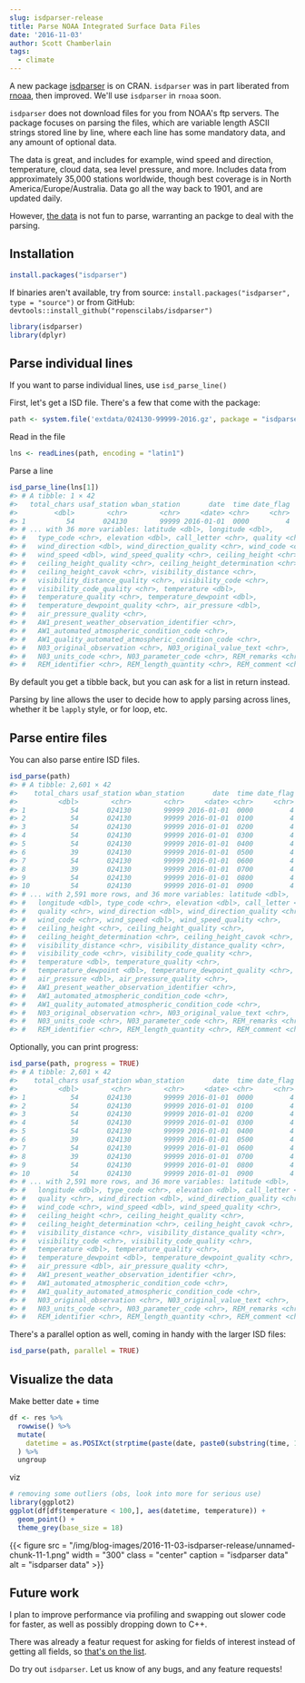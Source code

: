 ```yaml
---
slug: isdparser-release
title: Parse NOAA Integrated Surface Data Files
date: '2016-11-03'
author: Scott Chamberlain
tags:
  - climate
---
```


A new package [isdparser](https://cran.rstudio.com/web/packages/isdparser) is
on CRAN. `isdparser` was in part liberated from [rnoaa](https://github.com/ropensci/rnoaa),
then improved. We'll use `isdparser` in `rnoaa` soon.

`isdparser` does not download files for you from NOAA's ftp servers. The
package focuses on parsing the files, which are variable length ASCII strings
stored line by line, where each line has some mandatory data, and any amount
of optional data.

The data is great, and includes for example, wind speed and direction, temperature,
cloud data, sea level pressure, and more. Includes data from approximately 35,000
stations worldwide, though best coverage is in North America/Europe/Australia.
Data go all the way back to 1901, and are updated daily.

However, [the data](ftp://ftp.ncdc.noaa.gov/pub/data/noaa/) is not fun to parse,
warranting an packge to deal with the parsing.

## Installation


```r
install.packages("isdparser")
```

If binaries aren't available, try from source:
`install.packages("isdparser", type = "source")` or from GitHub:
`devtools::install_github("ropenscilabs/isdparser")`


```r
library(isdparser)
library(dplyr)
```

## Parse individual lines

If you want to parse individual lines, use `isd_parse_line()`

First, let's get a ISD file. There's a few that come with the package:


```r
path <- system.file('extdata/024130-99999-2016.gz', package = "isdparser")
```

Read in the file


```r
lns <- readLines(path, encoding = "latin1")
```

Parse a line


```r
isd_parse_line(lns[1])
#> # A tibble: 1 × 42
#>   total_chars usaf_station wban_station       date  time date_flag
#>         <dbl>        <chr>        <chr>     <date> <chr>     <chr>
#> 1          54       024130        99999 2016-01-01  0000         4
#> # ... with 36 more variables: latitude <dbl>, longitude <dbl>,
#> #   type_code <chr>, elevation <dbl>, call_letter <chr>, quality <chr>,
#> #   wind_direction <dbl>, wind_direction_quality <chr>, wind_code <chr>,
#> #   wind_speed <dbl>, wind_speed_quality <chr>, ceiling_height <chr>,
#> #   ceiling_height_quality <chr>, ceiling_height_determination <chr>,
#> #   ceiling_height_cavok <chr>, visibility_distance <chr>,
#> #   visibility_distance_quality <chr>, visibility_code <chr>,
#> #   visibility_code_quality <chr>, temperature <dbl>,
#> #   temperature_quality <chr>, temperature_dewpoint <dbl>,
#> #   temperature_dewpoint_quality <chr>, air_pressure <dbl>,
#> #   air_pressure_quality <chr>,
#> #   AW1_present_weather_observation_identifier <chr>,
#> #   AW1_automated_atmospheric_condition_code <chr>,
#> #   AW1_quality_automated_atmospheric_condition_code <chr>,
#> #   N03_original_observation <chr>, N03_original_value_text <chr>,
#> #   N03_units_code <chr>, N03_parameter_code <chr>, REM_remarks <chr>,
#> #   REM_identifier <chr>, REM_length_quantity <chr>, REM_comment <chr>
```

By default you get a tibble back, but you can ask for a list in return instead.

Parsing by line allows the user to decide how to apply parsing across lines,
whether it be `lapply` style, or for loop, etc.

## Parse entire files

You can also parse entire ISD files.


```r
isd_parse(path)
#> # A tibble: 2,601 × 42
#>    total_chars usaf_station wban_station       date  time date_flag
#>          <dbl>        <chr>        <chr>     <date> <chr>     <chr>
#> 1           54       024130        99999 2016-01-01  0000         4
#> 2           54       024130        99999 2016-01-01  0100         4
#> 3           54       024130        99999 2016-01-01  0200         4
#> 4           54       024130        99999 2016-01-01  0300         4
#> 5           54       024130        99999 2016-01-01  0400         4
#> 6           39       024130        99999 2016-01-01  0500         4
#> 7           54       024130        99999 2016-01-01  0600         4
#> 8           39       024130        99999 2016-01-01  0700         4
#> 9           54       024130        99999 2016-01-01  0800         4
#> 10          54       024130        99999 2016-01-01  0900         4
#> # ... with 2,591 more rows, and 36 more variables: latitude <dbl>,
#> #   longitude <dbl>, type_code <chr>, elevation <dbl>, call_letter <chr>,
#> #   quality <chr>, wind_direction <dbl>, wind_direction_quality <chr>,
#> #   wind_code <chr>, wind_speed <dbl>, wind_speed_quality <chr>,
#> #   ceiling_height <chr>, ceiling_height_quality <chr>,
#> #   ceiling_height_determination <chr>, ceiling_height_cavok <chr>,
#> #   visibility_distance <chr>, visibility_distance_quality <chr>,
#> #   visibility_code <chr>, visibility_code_quality <chr>,
#> #   temperature <dbl>, temperature_quality <chr>,
#> #   temperature_dewpoint <dbl>, temperature_dewpoint_quality <chr>,
#> #   air_pressure <dbl>, air_pressure_quality <chr>,
#> #   AW1_present_weather_observation_identifier <chr>,
#> #   AW1_automated_atmospheric_condition_code <chr>,
#> #   AW1_quality_automated_atmospheric_condition_code <chr>,
#> #   N03_original_observation <chr>, N03_original_value_text <chr>,
#> #   N03_units_code <chr>, N03_parameter_code <chr>, REM_remarks <chr>,
#> #   REM_identifier <chr>, REM_length_quantity <chr>, REM_comment <chr>
```

Optionally, you can print progress:


```r
isd_parse(path, progress = TRUE)
#> # A tibble: 2,601 × 42
#>    total_chars usaf_station wban_station       date  time date_flag
#>          <dbl>        <chr>        <chr>     <date> <chr>     <chr>
#> 1           54       024130        99999 2016-01-01  0000         4
#> 2           54       024130        99999 2016-01-01  0100         4
#> 3           54       024130        99999 2016-01-01  0200         4
#> 4           54       024130        99999 2016-01-01  0300         4
#> 5           54       024130        99999 2016-01-01  0400         4
#> 6           39       024130        99999 2016-01-01  0500         4
#> 7           54       024130        99999 2016-01-01  0600         4
#> 8           39       024130        99999 2016-01-01  0700         4
#> 9           54       024130        99999 2016-01-01  0800         4
#> 10          54       024130        99999 2016-01-01  0900         4
#> # ... with 2,591 more rows, and 36 more variables: latitude <dbl>,
#> #   longitude <dbl>, type_code <chr>, elevation <dbl>, call_letter <chr>,
#> #   quality <chr>, wind_direction <dbl>, wind_direction_quality <chr>,
#> #   wind_code <chr>, wind_speed <dbl>, wind_speed_quality <chr>,
#> #   ceiling_height <chr>, ceiling_height_quality <chr>,
#> #   ceiling_height_determination <chr>, ceiling_height_cavok <chr>,
#> #   visibility_distance <chr>, visibility_distance_quality <chr>,
#> #   visibility_code <chr>, visibility_code_quality <chr>,
#> #   temperature <dbl>, temperature_quality <chr>,
#> #   temperature_dewpoint <dbl>, temperature_dewpoint_quality <chr>,
#> #   air_pressure <dbl>, air_pressure_quality <chr>,
#> #   AW1_present_weather_observation_identifier <chr>,
#> #   AW1_automated_atmospheric_condition_code <chr>,
#> #   AW1_quality_automated_atmospheric_condition_code <chr>,
#> #   N03_original_observation <chr>, N03_original_value_text <chr>,
#> #   N03_units_code <chr>, N03_parameter_code <chr>, REM_remarks <chr>,
#> #   REM_identifier <chr>, REM_length_quantity <chr>, REM_comment <chr>
```

There's a parallel option as well, coming in handy with the larger ISD files:


```r
isd_parse(path, parallel = TRUE)
```

## Visualize the data

Make better date + time


```r
df <- res %>%
  rowwise() %>%
  mutate(
    datetime = as.POSIXct(strptime(paste(date, paste0(substring(time, 1, 2), ":00:00")), "%Y-%m-%d %H:%M:%S"))
  ) %>%
  ungroup
```

viz


```r
# removing some outliers (obs, look into more for serious use)
library(ggplot2)
ggplot(df[df$temperature < 100,], aes(datetime, temperature)) +
  geom_point() +
  theme_grey(base_size = 18)
```

{{< figure src = "/img/blog-images/2016-11-03-isdparser-release/unnamed-chunk-11-1.png" width = "300" class = "center" caption = "isdparser data" alt = "isdparser data" >}}


## Future work

I plan to improve performance via profiling and swapping out slower code for faster,
as well as possibly dropping down to C++.

There was already a featur request for asking for fields of interest instead of
getting all fields, so [that's on the list](https://github.com/ropenscilabs/isdparser/issues/8).

Do try out `isdparser`. Let us know of any bugs, and any feature requests!
